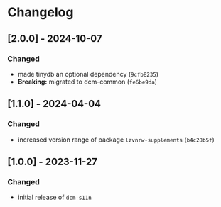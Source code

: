 # Changelog

## [2.0.0] - 2024-10-07

### Changed

- made tinydb an optional dependency (`9cfb8235`)
- **Breaking:** migrated to dcm-common (`fe6be9da`)

## [1.1.0] - 2024-04-04

### Changed

- increased version range of package `lzvnrw-supplements` (`b4c28b5f`)

## [1.0.0] - 2023-11-27

### Changed

- initial release of `dcm-s11n`
